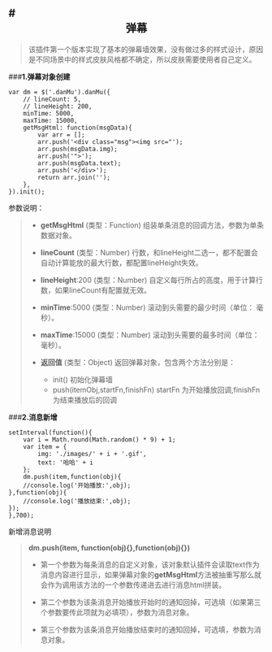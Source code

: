 #<center>**弹幕**<center>
-----

> 该插件第一个版本实现了基本的弹幕墙效果，没有做过多的样式设计，原因是不同场景中的样式皮肤风格都不确定，所以皮肤需要使用者自己定义。

###**1.弹幕对象创建**

    var dm = $('.danMu').danMu({
      	// lineCount: 5,
      	// lineHeight: 200,
      	minTime: 5000,
      	maxTime: 15000,
      	getMsgHtml: function(msgData){
      		var arr = [];
      		arr.push('<div class="msg"><img src="');
      		arr.push(msgData.img);
      		arr.push('">');
      		arr.push(msgData.text);
      		arr.push('</div>');
      		return arr.join('');
      	},
	}).init();
参数说明：

>  - **getMsgHtml** (类型：Function) 	 组装单条消息的回调方法，参数为单条数据对象。
> 	 
>  - **lineCount** (类型：Number) 	 行数，和lineHeight二选一，都不配置会自动计算能放的最大行数，都配置lineHeight失效。
> 	 
>  - **lineHeight**:200  (类型：Number) 	自定义每行所占的高度，用于计算行数，如果lineCount有配置就无效。
> 	
>  - **minTime**:5000  (类型：Number) 	滚动到头需要的最少时间（单位： 毫秒）。
> 	
>  - **maxTime**:15000  (类型：Number) 	滚动到头需要的最多时间（单位： 毫秒）。
> 	
>  - **返回值**  (类型：Object) 	 返回弹幕对象，包含两个方法分别是：
> 	  - init()    初始化弹幕墙
> 	  - push(itemObj,startFn,finishFn)  startFn 为开始播放回调,finishFn 为结束播放后的回调

###**2.消息新增**

    setInterval(function(){
    	var i = Math.round(Math.random() * 9) + 1;
    	var item = {
    		img: './images/' + i + '.gif',
    		text: '哈哈' + i
    	};
    	dm.push(item,function(obj){
		//console.log('开始播放:',obj);
	},function(obj){
		//console.log('播放结束:',obj);
	});
    },700);

新增消息说明

> **dm.push(item, function(obj){},function(obj){})**
> 
>  - 第一个参数为每条消息的自定义对象，该对象默认插件会读取text作为消息内容进行显示，如果弹幕对象的**getMsgHtml**方法被抽重写那么就会作为调用该方法的一个参数传递进去进行消息html拼装。
>  
>  - 第二个参数为该条消息开始播放开始时的通知回掉，可选填（如果第三个参数要传此项就为必填项），参数为消息对象。
>  - 第三个参数为该条消息开始播放结束时的通知回掉，可选填，参数为消息对象。


